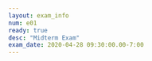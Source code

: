 ```yaml
---
layout: exam_info
num: e01
ready: true
desc: "Midterm Exam"
exam_date: 2020-04-28 09:30:00.00-7:00
---
```


